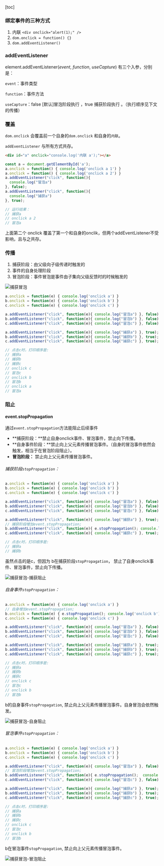 [toc]



### 绑定事件的三种方式 ###

1. 内联  `<div onclick="alert(1);" />`
2. `dom.onclick = function() {}`
3. `dom.addEventListener()`



### addEventListener ###

element.addEventListener(*event*, *function*, *useCapture*) 有三个入参，分别是：

`event`：事件类型

`function`：事件方法

`useCapture`：false [默认]冒泡阶段执行 ，true 捕获阶段执行 。（执行顺序见下文的传播）



### 覆盖 ###

`dom.onclick` 会覆盖前一个自身的`dom.onclick` 和自身的`内联`。

`addEventListener` 与所有方式共存。

```html
<div id="a" onclick="console.log('内联 a');"></a>
```

```javascript
const a = document.getElementById('a');
a.onclick = function() { console.log('onclick a 1') }
a.onclick = function() { console.log('onclick a 2') }
a.addEventListener("click", function(){
  console.log("冒泡a")
}, false);
a.addEventListener("click", function(){
  console.log("捕获a")
}, true);

// 运行结果：
// 捕获a
// onclick a 2
// 冒泡a
```

上面第二个 onclick 覆盖了第一个和自身的onclik，但两个addEventListener不受影响，且与之共存。



### 传播 ###

1. 捕获阶段：由父级向子级传递时触发的
2. 事件的自身处理阶段
3. 冒泡阶段：事件冒泡是事件由子集向父级反馈时的时候触发的



![捕获冒泡](/Users/junli/work/fun/posts/img/捕获冒泡.png)



```javascript
a.onclick = function(e) { console.log('onclick a') }
b.onclick = function(e) { console.log('onclick b') }
c.onclick = function(e) { console.log('onclick c') }

a.addEventListener("click", function(e){ console.log("冒泡a") }, false);
b.addEventListener("click", function(e){ console.log("冒泡b") }, false);
c.addEventListener("click", function(e){ console.log("冒泡c") }, false);

a.addEventListener("click", function(e){ console.log("捕获a") }, true);
b.addEventListener("click", function(e){ console.log("捕获b") }, true);
c.addEventListener("click", function(e){ console.log("捕获c") }, true);

// 点击c时，打印顺序是:
// 捕获a
// 捕获b
// 捕获c
// onclick c
// 冒泡c
// onclick b
// 冒泡b
// onclick a
// 冒泡a

```



###  阻止 ###

#### event.stopPropagation ###

通过`event.stopPropagation`方法能阻止后续事件

- **捕获阶段：**禁止自身onclick事件、冒泡事件，禁止向下传播。
- **自身事件阶段：**禁止向上父元素传播冒泡事件。（自身的冒泡事件依然会触发，相当于在冒泡阶段阻止）。
- **冒泡阶段：** 禁止向上父元素传播冒泡事件。



###### 捕获阶段`stopPropagation`： ######

```javascript
a.onclick = function(e) { console.log('onclick a') }
b.onclick = function(e) { console.log('onclick b') }
c.onclick = function(e) { console.log('onclick c') }

a.addEventListener("click", function(e){ console.log("冒泡a") }, false);
b.addEventListener("click", function(e){ console.log("冒泡b") }, false);
c.addEventListener("click", function(e){ console.log("冒泡c") }, false);

a.addEventListener("click", function(e){ console.log("捕获a") }, true);
// 捕获阶段增加event.stopPropagation;
b.addEventListener("click", function(e){ e.stopPropagation(); console.log("捕获b") }, true);
c.addEventListener("click", function(e){ console.log("捕获c") }, true);

// 点击c时，打印顺序是:
// 捕获a
// 捕获b
```

虽然点击的是c，但因为 b在捕获阶段`stopPropagation`， 禁止了自身onclick事件、冒泡事件，禁止向下传播。

![捕获冒泡-捕获阻止](/Users/junli/work/fun/posts/img/捕获冒泡-捕获阻止.png)



###### 自身事件`stopPropagation`：

```javascript
a.onclick = function(e) { console.log('onclick a') }
// 自身增加event.stopPropagation;
b.onclick = function(e) { e.stopPropagation(); console.log('onclick b') }
c.onclick = function(e) { console.log('onclick c') }

a.addEventListener("click", function(e){ console.log("冒泡a") }, false);
b.addEventListener("click", function(e){ console.log("冒泡b") }, false);
c.addEventListener("click", function(e){ console.log("冒泡c") }, false);

a.addEventListener("click", function(e){ console.log("捕获a") }, true);
b.addEventListener("click", function(e){ console.log("捕获b") }, true);
c.addEventListener("click", function(e){ console.log("捕获c") }, true);

// 点击c时，打印顺序是:
// 捕获a
// 捕获b
// 捕获c
// onclick c
// 冒泡c
// onclick b
// 冒泡b
```

b的自身事件`stopPropagation`, 禁止向上父元素传播冒泡事件。自身冒泡会依然触发。

![捕获冒泡-自身阻止](/Users/junli/work/fun/posts/img/捕获冒泡-自身阻止.png)





###### 冒泡事件`stopPropagation`：

```javascript
a.onclick = function(e) { console.log('onclick a') }
b.onclick = function(e) { console.log('onclick b') }
c.onclick = function(e) { console.log('onclick c') }

a.addEventListener("click", function(e){ console.log("冒泡a") }, false);
// 冒泡阶段增加event.stopPropagation;
b.addEventListener("click", function(e){ e.stopPropagation();  console.log("冒泡b") }, false);
c.addEventListener("click", function(e){ console.log("冒泡c") }, false);

a.addEventListener("click", function(e){ console.log("捕获a") }, true);
b.addEventListener("click", function(e){ console.log("捕获b") }, true);
c.addEventListener("click", function(e){ console.log("捕获c") }, true);

// 点击c时，打印顺序是:
// 捕获a
// 捕获b
// 捕获c
// onclick c
// 冒泡c
// onclick b
// 冒泡b
```

b在冒泡事件`stopPropagation`, 禁止向上父元素传播冒泡事件。

![捕获冒泡-冒泡阻止](/Users/junli/work/fun/posts/img/捕获冒泡-冒泡阻止.png)